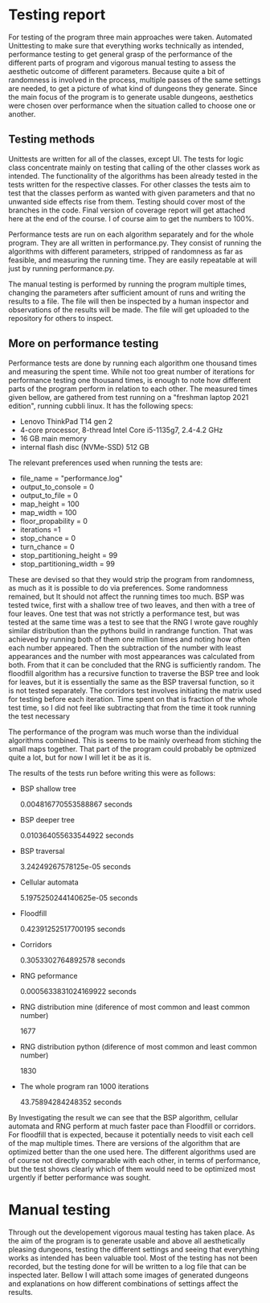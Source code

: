 # Testing report

For testing of the program three main approaches were taken. Automated Unittesting to make sure that everything works technically as intended, performance testing to get general grasp of the performance of the different parts of program and vigorous manual testing to assess the aesthetic outcome of different parameters. Because quite a bit of randomness is involved in the process, multiple passes of the same settings are needed, to get a picture of what kind of dungeons they generate. Since the main focus of the program is to generate usable dungeons, aesthetics were chosen over performance when the situation called to choose one or another.

## Testing methods

Unittests are written for all of the classes, except UI. The tests for logic class concentrate mainly on testing that calling of the other classes work as intended. The functionality of the algorithms has been already tested in the tests written for the respective classes. For other classes the tests aim to test that the classes perform as wanted with given parameters and that no unwanted side effects rise from them. Testing should cover most of the branches in the code. Final version of coverage report will get attached here at the end of the course. I of course aim to get the numbers to 100%. 

Performance tests are run on each algorithm separately and for the whole program. They are all written in performance.py. They consist of running the algorithms with different parameters, stripped of randomness as far as feasible, and measuring the running time. They are easily repeatable at will just by running performance.py. 

The manual testing is performed by running the program multiple times, changing the parameters after sufficient amount of runs and writing the results to a file. The file will then be inspected by a human inspector and observations of the results will be made. The file will get uploaded to the repository for others to inspect.

## More on performance testing

Performance tests are done by running each algorithm one thousand times and measuring the spent time. While not too great number of iterations for performance testing one thousand times, is enough to note how different parts of the program perform in relation to each other. The measured times given bellow, are gathered from test running on a "freshman laptop 2021 edition", running cubbli linux. It has the following specs:

- Lenovo ThinkPad T14 gen 2
- 4-core processor, 8-thread Intel Core i5-1135g7, 2.4-4.2 GHz
- 16 GB main memory
- internal flash disc (NVMe-SSD) 512 GB

The relevant preferences used when running the tests are:

- file_name = "performance.log"
- output_to_console = 0
- output_to_file = 0
- map_height = 100
- map_width = 100
- floor_propability = 0
- iterations =1
- stop_chance = 0
- turn_chance = 0
- stop_partitioning_height = 99
- stop_partitioning_width = 99

These are devised so that they would strip the program from randomness, as much as it is possible to do via preferences. Some randomness remained, but It should not affect the running times too much. BSP was tested twice, first with a shallow tree of two leaves, and then with a tree of four leaves.
One test that was not strictly a performance test, but was tested at the same time was a test to see that the RNG I wrote gave roughly similar distribution than the pythons build in randrange function. That was achieved by running both of them one million times and noting how often each number appeared. Then the subtraction of the number with least appearances and the number with most appearances was calculated from both. From that it can be concluded that the RNG is sufficiently random. The floodfill algorithm has a recursive function to traverse the BSP tree and look for leaves, but it is essentially the same as the BSP traversal function, so it is not tested separately. The corridors test involves initiating the matrix used for testing before each iteration. Time spent on that is fraction of the whole test time, so I did not feel like subtracting that from the time it took running the test necessary

The performance of the program was much worse than the individual algorithms combined. This is seems to be mainly overhead from stiching the small maps together. That part of the program could probably be optmized quite a lot, but for now I will let it be as it is.

The results of the tests run before writing this were as follows: 

- BSP shallow tree

   0.004816770553588867 seconds 
- BSP deeper tree
 
   0.010364055633544922 seconds 
- BSP traversal
 
   3.24249267578125e-05 seconds 
- Cellular automata
 
   5.1975250244140625e-05 seconds 
- Floodfill 

   0.42391252517700195 seconds 
- Corridors 

   0.3053302764892578 seconds 
- RNG peformance 

   0.0005633831024169922 seconds 
- RNG distribution mine (diference of most common and least common number) 

   1677 
- RNG distribution python (diference of most common and least common number) 

   1830 
- The whole program ran 1000 iterations 

   43.75894284248352 seconds 

By Investigating the result we can see that the BSP algorithm, cellular automata and RNG perform at much faster pace than Floodfill or corridors. For floodfill that is expected, because it potentially needs to visit each cell of the map multiple times. There are versions of the algorithm that are optimized better than the one used here. The different algorithms used are of course not directly comparable with each other, in terms of performance, but the test shows clearly which of them would need to be optimized most urgently if better performance was sought. 

# Manual testing

Through out the developement vigorous maual testing has taken place. As the aim of the program is to generate usable and above all aesthetically pleasing dungeons, testing the different settings and seeing that everything works as intended has been valuable tool. Most of the testing has not been recorded, but the testing done for will be written to a log file that can be inspected later. Bellow I will attach some images of generated dungeons and explanations on how different combinations of settings affect the results.

